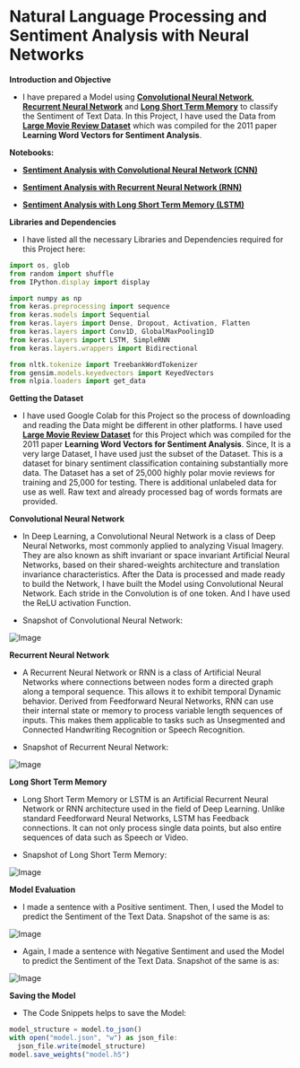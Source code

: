 # **Natural Language Processing and Sentiment Analysis with Neural Networks**

**Introduction and Objective**
- I have prepared a Model using [**Convolutional Neural Network**](https://github.com/ThinamXx/NeuralNetwork__SentimentAnalysis/blob/master/SentimentAnalysis%20with%20CNN.ipynb), [**Recurrent Neural Network**](https://github.com/ThinamXx/NeuralNetwork__SentimentAnalysis/blob/master/SentimentAnalysis%20with%20RNN.ipynb) and [**Long Short Term Memory**](https://github.com/ThinamXx/NeuralNetwork__SentimentAnalysis/blob/master/Sentiment%20Analysis%20with%20LSTM.ipynb) to classify the Sentiment of Text Data. In this Project, I have used the Data from [**Large Movie Review Dataset**](https://ai.stanford.edu/~amaas/data/sentiment/) which was compiled for the 2011 paper **Learning Word Vectors for Sentiment Analysis**.

**Notebooks:**
- [**Sentiment Analysis with Convolutional Neural Network (CNN)**](https://github.com/ThinamXx/NeuralNetwork__SentimentAnalysis/blob/master/SentimentAnalysis%20with%20CNN.ipynb)

- [**Sentiment Analysis with Recurrent Neural Network (RNN)**](https://github.com/ThinamXx/NeuralNetwork__SentimentAnalysis/blob/master/SentimentAnalysis%20with%20RNN.ipynb)

- [**Sentiment Analysis with Long Short Term Memory (LSTM)**](https://github.com/ThinamXx/NeuralNetwork__SentimentAnalysis/blob/master/Sentiment%20Analysis%20with%20LSTM.ipynb)

**Libraries and Dependencies**
- I have listed all the necessary Libraries and Dependencies required for this Project here:

```javascript
import os, glob
from random import shuffle
from IPython.display import display

import numpy as np                                      
from keras.preprocessing import sequence                
from keras.models import Sequential                     
from keras.layers import Dense, Dropout, Activation, Flatten     
from keras.layers import Conv1D, GlobalMaxPooling1D  
from keras.layers import LSTM, SimpleRNN
from keras.layers.wrappers import Bidirectional

from nltk.tokenize import TreebankWordTokenizer         
from gensim.models.keyedvectors import KeyedVectors
from nlpia.loaders import get_data    
```

**Getting the Dataset**
- I have used Google Colab for this Project so the process of downloading and reading the Data might be different in other platforms. I have used [**Large Movie Review Dataset**](https://ai.stanford.edu/~amaas/data/sentiment/) for this Project  which was compiled for the 2011 paper **Learning Word Vectors for Sentiment Analysis**. Since, It is a very large Dataset, I have used just the subset of the Dataset. This is a dataset for binary sentiment classification containing substantially more data. The Dataset has a set of 25,000 highly polar movie reviews for training and 25,000 for testing. There is additional unlabeled data for use as well. Raw text and already processed bag of words formats are provided. 

**Convolutional Neural Network**
- In Deep Learning, a Convolutional Neural Network is a class of Deep Neural Networks, most commonly applied to analyzing Visual Imagery. They are also known as shift invariant or space invariant Artificial Neural Networks, based on their shared-weights architecture and translation invariance characteristics. After the Data is processed and made ready to build the Network, I have built the Model using Convolutional Neural Network. Each stride in the Convolution is of one token. And I have used the ReLU activation Function.

- Snapshot of Convolutional Neural Network:

![Image](https://github.com/ThinamXx/66Days__NaturalLanguageProcessing/blob/master/Images/02.PNG)

**Recurrent Neural Network**
- A Recurrent Neural Network or RNN is a class of Artificial Neural Networks where connections between nodes form a directed graph along a temporal sequence. This allows it to exhibit temporal Dynamic behavior. Derived from Feedforward Neural Networks, RNN can use their internal state or memory to process variable length sequences of inputs. This makes them applicable to tasks such as Unsegmented and Connected Handwriting Recognition or Speech Recognition.

- Snapshot of Recurrent Neural Network:

![Image](https://github.com/ThinamXx/66Days__NaturalLanguageProcessing/blob/master/Images/Day%2029.PNG)

**Long Short Term Memory**
- Long Short Term Memory or LSTM is an Artificial Recurrent Neural Network or RNN architecture used in the field of Deep Learning. Unlike standard Feedforward Neural Networks, LSTM has Feedback connections. It can not only process single data points, but also entire sequences of data such as Speech or Video.

- Snapshot of Long Short Term Memory:

![Image](https://github.com/ThinamXx/66Days__NaturalLanguageProcessing/blob/master/Images/Day%2030.PNG)

**Model Evaluation**
- I made a sentence with a Positive sentiment. Then, I used the Model to predict the Sentiment of the Text Data. Snapshot of the same is as:

![Image](https://github.com/ThinamXx/66Days__NaturalLanguageProcessing/blob/master/Images/O3.PNG)

- Again, I made a sentence with Negative Sentiment  and used the Model to predict the Sentiment of the Text Data. Snapshot of the same is as:

![Image](https://github.com/ThinamXx/66Days__NaturalLanguageProcessing/blob/master/Images/O4.PNG)

**Saving the Model**
- The Code Snippets helps to save the Model:

```javascript
model_structure = model.to_json()                            
with open("model.json", "w") as json_file:
  json_file.write(model_structure)
model.save_weights("model.h5")
```

